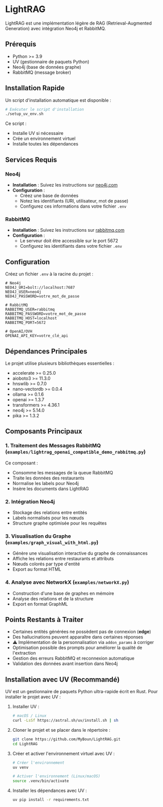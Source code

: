 # LightRAG

LightRAG est une implémentation légère de RAG (Retrieval-Augmented Generation) avec intégration Neo4j et RabbitMQ.

## Prérequis

- Python >= 3.9
- UV (gestionnaire de paquets Python)
- Neo4j (base de données graphe)
- RabbitMQ (message broker)

## Installation Rapide

Un script d'installation automatique est disponible :

```bash
# Exécuter le script d'installation
./setup_uv_env.sh
```

Ce script :
- Installe UV si nécessaire
- Crée un environnement virtuel
- Installe toutes les dépendances

## Services Requis

### Neo4j
- **Installation** : Suivez les instructions sur [neo4j.com](https://neo4j.com/download/)
- **Configuration** :
  - Créez une base de données
  - Notez les identifiants (URI, utilisateur, mot de passe)
  - Configurez ces informations dans votre fichier `.env`

### RabbitMQ
- **Installation** : Suivez les instructions sur [rabbitmq.com](https://www.rabbitmq.com/download.html)
- **Configuration** :
  - Le serveur doit être accessible sur le port 5672
  - Configurez les identifiants dans votre fichier `.env`

## Configuration

Créez un fichier `.env` à la racine du projet :

```env
# Neo4j
NEO4J_URI=bolt://localhost:7687
NEO4J_USER=neo4j
NEO4J_PASSWORD=votre_mot_de_passe

# RabbitMQ
RABBITMQ_USER=rabbitmq
RABBITMQ_PASSWORD=votre_mot_de_passe
RABBITMQ_HOST=localhost
RABBITMQ_PORT=5672

# OpenAI/OVH
OPENAI_API_KEY=votre_clé_api
```

## Dépendances Principales

Le projet utilise plusieurs bibliothèques essentielles :
- accelerate >= 0.25.0
- aioboto3 >= 11.3.0
- hnswlib >= 0.7.0
- nano-vectordb >= 0.0.4
- ollama >= 0.1.6
- openai >= 1.3.7
- transformers >= 4.36.1
- neo4j >= 5.14.0
- pika >= 1.3.2

## Composants Principaux

### 1. Traitement des Messages RabbitMQ (`examples/lightrag_openai_compatible_demo_rabbitmq.py`)

Ce composant :
- Consomme les messages de la queue RabbitMQ
- Traite les données des restaurants
- Normalise les labels pour Neo4j
- Insère les documents dans LightRAG

### 2. Intégration Neo4j

- Stockage des relations entre entités
- Labels normalisés pour les nœuds
- Structure graphe optimisée pour les requêtes

### 3. Visualisation du Graphe (`examples/graph_visual_with_html.py`)

- Génère une visualisation interactive du graphe de connaissances
- Affiche les relations entre restaurants et attributs
- Nœuds colorés par type d'entité
- Export au format HTML

### 4. Analyse avec NetworkX (`examples/networkX.py`)

- Construction d'une base de graphes en mémoire
- Analyse des relations et de la structure
- Export en format GraphML

## Points Restants à Traiter

- Certaines entités générées ne possèdent pas de connexion (**edge**)
- Des hallucinations peuvent apparaître dans certaines réponses
- ⚠️ Implémentation de la personnalisation via `addon_params` à corriger
- Optimisation possible des prompts pour améliorer la qualité de l'extraction
- Gestion des erreurs RabbitMQ et reconnexion automatique
- Validation des données avant insertion dans Neo4j

## Installation avec UV (Recommandé)

UV est un gestionnaire de paquets Python ultra-rapide écrit en Rust. Pour installer le projet avec UV :

1. Installer UV :
   ```bash
   # macOS / Linux
   curl -LsSf https://astral.sh/uv/install.sh | sh
   ```

2. Cloner le projet et se placer dans le répertoire :
   ```bash
   git clone https://github.com/MyBoun/LightRAG.git
   cd LightRAG
   ```

3. Créer et activer l'environnement virtuel avec UV :
   ```bash
   # Créer l'environnement
   uv venv
   
   # Activer l'environnement (Linux/macOS)
   source .venv/bin/activate
   ```

4. Installer les dépendances avec UV :
   ```bash
   uv pip install -r requirements.txt
   ```
